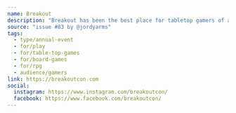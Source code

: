 ```yaml
---
name: Breakout
description: "Breakout has been the best place for tabletop gamers of all kinds to get their game on and hang out with their community since its inception in 2016."
source: "issue #83 by @jordyarms"
tags:
  - type/annual-event
  - for/play
  - for/table-top-games
  - for/board-games
  - for/rpg
  - audience/gamers
link: https://breakoutcon.com
social:
  instagram: https://www.instagram.com/breakoutcon/
  facebook: https://www.facebook.com/breakoutcon/
---
```


<!-- Community added from GitHub issue #83 -->
